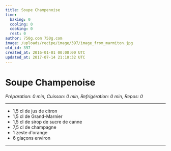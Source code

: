 ```yaml
---
title: Soupe Champenoise
time:
  baking: 0
  cooling: 0
  cooking: 0
  rest: 0
author: 750g.com 750g.com
image: /uploads/recipe/image/397/image_from_marmiton.jpg
old_id: 397
created_at: 2016-01-01 00:00:00 UTC
updated_at: 2017-07-14 21:10:32 UTC
---
```


# Soupe Champenoise

_Préparation: 0 min, Cuisson: 0 min, Refrigération: 0 min, Repos: 0_

---

- 1,5 cl de jus de citron
- 1,5 cl de Grand-Marnier
- 1,5 cl de sirop de sucre de canne
- 7,5 cl de champagne
- 1 zeste d'orange
- 6 glaçons environ

---
